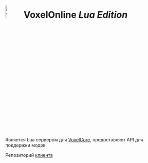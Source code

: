 
# <img src="https://github.com/Xertis/VoxelOnline-LuaServer/blob/main/full_server_icon.png?raw=true" width="10%" alt="VoxelOnline Logo"> **VoxelOnline** *Lua Edition*


Является Lua сервером для [VoxelCore](https://github.com/MihailRis/VoxelEngine-Cpp), предоставляет API для поддержки модов

Репозиторий [клиента](https://github.com/GHOST3118/voxel-engine-multiplayer-client)

